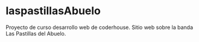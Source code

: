 # laspastillasAbuelo
Proyecto de curso desarrollo web de coderhouse. Sitio web sobre la banda Las Pastillas del Abuelo.
